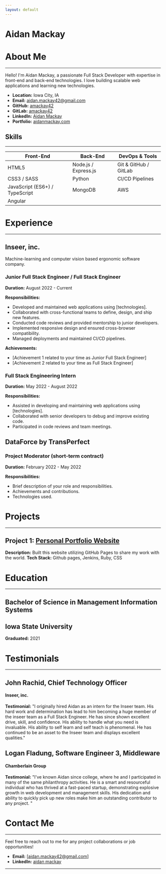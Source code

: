 ```yaml
---
layout: default
---
```


# Aidan Mackay

<!-- TODO: why the hell does this top line auto populate title when pushed -->

# About Me

---

Hello! I'm Aidan Mackay, a passionate Full Stack Developer with expertise in front-end and back-end technologies. I love building scalable web applications and learning new technologies.

<!--
Full Stack Software Engineer specializing in Angular, MongoDB, Node.js, Express.js, AWS, and D3.js. Proficient in JavaScript, TypeScript, and CSS/SCSS. Skillset emphasizes interactive data visualization, quality assurance, and managing data input/output via machine learning algorithms. Experienced in client relationship management, project prioritization, and team leadership. Thriving in a highly independent, results-driven small team environment. US and Canadian citizen. -->

- **Location:** Iowa City, IA
- **Email:** aidan.mackay42@gmail.com
- **GitHub:** [amackay42](https://github.com/amackay42)
- **GitLab:** [amackay42](https://gitlab.com/amackay42)
- **LinkedIn:** [Aidan Mackay](https://linkedin.com/in/aidan-mackay)
- **Portfolio:** [aidanmackay.com](aidanmackay.com)

## Skills

---

| **Front-End**                  | **Back-End**         | **DevOps & Tools**    |
| ------------------------------ | -------------------- | --------------------- |
| HTML5                          | Node.js / Express.js | Git & GitHub / GitLab |
| CSS3 / SASS                    | Python               | CI/CD Pipelines       |
| JavaScript (ES6+) / TypeScript | MongoDB              | AWS                   |
| Angular                        |                      |                       |

<!-- Java / Spring Boot Ruby on Rails SQLite Jenkins  / Azure / Google Cloud Docker Bootstrap / Tailwind CSS   / Vue.js   React.js / / Django / Flask MySQL / PostgreSQL-->

# Experience

---

## Inseer, inc.

Machine-learning and computer vision based ergonomic software company.

### Junior Full Stack Engineer / Full Stack Engineer

**Duration:** August 2022 - Current

**Responsibilities:**

- Developed and maintained web applications using [technologies].
- Collaborated with cross-functional teams to define, design, and ship new features.
- Conducted code reviews and provided mentorship to junior developers.
- Implemented responsive design and ensured cross-browser compatibility.
- Managed deployments and maintained CI/CD pipelines.

**Achievements:**

- [Achievement 1 related to your time as Junior Full Stack Engineer]
- [Achievement 2 related to your time as Full Stack Engineer]

### Full Stack Engineering Intern

**Duration:** May 2022 - August 2022

**Responsibilities:**

- Assisted in developing and maintaining web applications using [technologies].
- Collaborated with senior developers to debug and improve existing code.
- Participated in code reviews and team meetings.

## DataForce by TransPerfect

### Project Moderator (short-term contract)

**Duration:** February 2022 - May 2022

**Responsibilities:**

- Brief description of your role and responsibilities.
- Achievements and contributions.
- Technologies used.

# Projects

---

## Project 1: [Personal Portfolio Website](https://github.com/amackay42/amackay42.github.io)

**Description:** Built this website utilizing GitHub Pages to share my work with the world.
**Tech Stack:** Github pages, Jenkins, Ruby, CSS

<!--
### Project 2: [Project Title](https://github.com/your-github-repo)

**Description:** Brief description of the project, its features, and technologies used.
**Tech Stack:** [Technologies Used]

### Project 3: [Project Title](https://github.com/your-github-repo)

**Description:** Brief description of the project, its features, and technologies used.
**Tech Stack:** [Technologies Used] -->

# Education

---

## Bachelor of Science in Management Information Systems

## Iowa State University

**Graduated:** 2021

<!-- **Relevant Coursework:** -->

<!-- - Course 1 -->
<!-- - Course 2 -->
<!-- - Course 3 -->

<!-- # Certifications -->

<!-- --- -->

<!-- - [Certification Name](https://certificate-link.com) - Issuing Organization, Year -->
<!-- - [Certification Name](https://certificate-link.com) - Issuing Organization, Year -->

# Testimonials

---

## John Rachid, Chief Technology Officer

#### Inseer, inc.

**Testimonial:** "I originally hired Aidan as an intern for the Inseer team. His hard work and determination has lead to him becoming a huge member of the inseer team as a Full Stack Engineer. He has since shown excellent drive, skill, and confidence. His ability to handle what you need is invaluable. His ability to self learn and self teach is phenomenal. He has continued to be an asset to the Inseer team and displays excellent qualities."

## Logan Fladung, Software Engineer 3, Middleware

#### Chamberlain Group

**Testimonial:** "I've known Aidan since college, where he and I participated in many of the same philanthropy activities. He is a smart and resourceful individual who has thrived at a fast-paced startup, demonstrating explosive growth in web development and management skills. His dedication and ability to quickly pick up new roles make him an outstanding contributor to any project. "

# Contact Me

---

Feel free to reach out to me for any project collaborations or job opportunities!

- **Email:** [aidan.mackay42@gmail.com]
- **LinkedIn:** [aidan mackay](https://linkedin.com/in/aidan-mackay)

---
